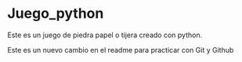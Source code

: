 # Juego_python
Este es un juego de piedra papel o tijera creado con python.

Este es un nuevo cambio en el readme para practicar con Git y Github
